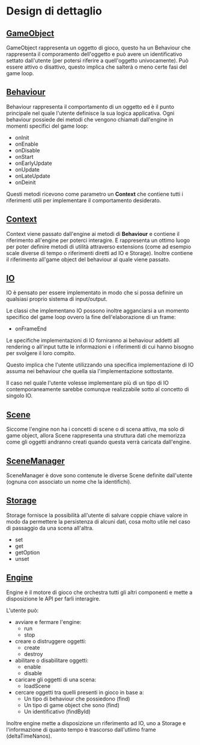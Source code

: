 # Design di dettaglio

## [GameObject](../src/main/scala/GameObject.scala)
GameObject rappresenta un oggetto di gioco, questo ha un Behaviour che rappresenta il comporamento dell'oggetto e può avere un identificativo settato dall'utente (per potersi riferire a quell'oggetto univocamente).
Può essere attivo o disattivo, questo implica che salterà o meno certe fasi del game loop.

## [Behaviour](../src/main/scala/Behaviour.scala)
Behaviour rappresenta il comportamento di un oggetto ed è il punto principale nel quale l'utente definisce la sua logica applicativa.
Ogni behaviour possiede dei metodi che vengono chiamati dall'engine in momenti specifici del game loop:
- onInit
- onEnable
- onDisable
- onStart
- onEarlyUpdate
- onUpdate
- onLateUpdate
- onDeinit

Questi metodi ricevono come parametro un **Context** che contiene tutti i riferimenti utili per implementare il comportamento desiderato.

## [Context](../src/main/scala/Context.scala)
Context viene passato dall'engine ai metodi di **Behaviour** e contiene il riferimento all'engine per poterci interagire. E rappresenta un ottimo luogo per poter definire metodi di utilità attraverso extensions (come ad esempio scale diverse di tempo o riferimenti diretti ad IO e Storage).
Inoltre contiene il riferimento all'game object del behaviour al quale viene passato.

## [IO](../src/main/scala/IO.scala)
IO è pensato per essere implementato in modo che si possa definire un qualsiasi proprio sistema di input/output.

Le classi che implementano IO possono inoltre agganciarsi a un momento specifico del game loop ovvero la fine dell'elaborazione di un frame:
- onFrameEnd

Le specifiche implementazioni di IO forniranno ai behaviour addetti all rendering o all'input tutte le informazioni e i riferimenti di cui hanno bisogno per svolgere il loro compito.

Questo implica che l'utente utilizzando una specifica implementazione di IO assuma nei behaviour che quella sia l'implementazione sottostante.

Il caso nel quale l'utente volesse implementare più di un tipo di IO contemporaneamente sarebbe comunque realizzabile sotto al concetto di singolo IO.

## [Scene](../src/main/scala/Scene.scala)
Siccome l'engine non ha i concetti di scene o di scena attiva, ma solo di game object, allora Scene rappresenta una struttura dati che memorizza come gli oggetti andranno creati quando questa verrà caricata dall'engine.

## [SceneManager](../src/main/scala/SceneManager.scala)
SceneManager è dove sono contenute le diverse Scene definite dall'utente (ognuna con associato un nome che la identifichi).

## [Storage](../src/main/scala/Storage.scala)
Storage fornisce la possibilità all'utente di salvare coppie chiave valore in modo da permettere la persistenza di alcuni dati, cosa molto utile nel caso di passaggio da una scena all'altra.
- set
- get
- getOption
- unset

## [Engine](../src/main/scala/Engine.scala)
Engine è il motore di gioco che orchestra tutti gli altri componenti e mette a disposizione le API per farli interagire.

L'utente può:
- avviare e fermare l'engine:
    - run
    - stop
- creare o distruggere oggetti:
    - create
    - destroy
- abilitare o disabilitare oggetti:
    - enable
    - disable
- caricare gli oggetti di una scena:
    - loadScene
- cercare oggetti tra quelli presenti in gioco in base a:
    - Un tipo di behaviour che possiedono (find)
    - Un tipo di game object che sono (find)
    - Un identificativo (findById)

Inoltre engine mette a disposizione un riferimento ad IO, uno a Storage e l'informazione di quanto tempo è trascorso dall'utlimo frame (deltaTimeNanos).
